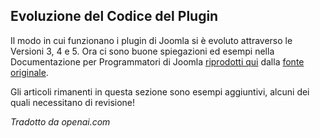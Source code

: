<!-- Filename: https://manual.joomla.org/docs/building-extensions/plugins/ / Display title: Informazioni sui plugin -->

## Evoluzione del Codice del Plugin

Il modo in cui funzionano i plugin di Joomla si è evoluto attraverso le Versioni 3, 4 e 5. Ora ci sono buone spiegazioni ed esempi nella Documentazione per Programmatori di Joomla [riprodotti qui](jdocmanual?article=docus/plugins/how-plugins-work) dalla [fonte originale](https://manual.joomla.org/docs/building-extensions/plugins/how-plugins-work/).

Gli articoli rimanenti in questa sezione sono esempi aggiuntivi, alcuni dei quali necessitano di revisione!

*Tradotto da openai.com*


